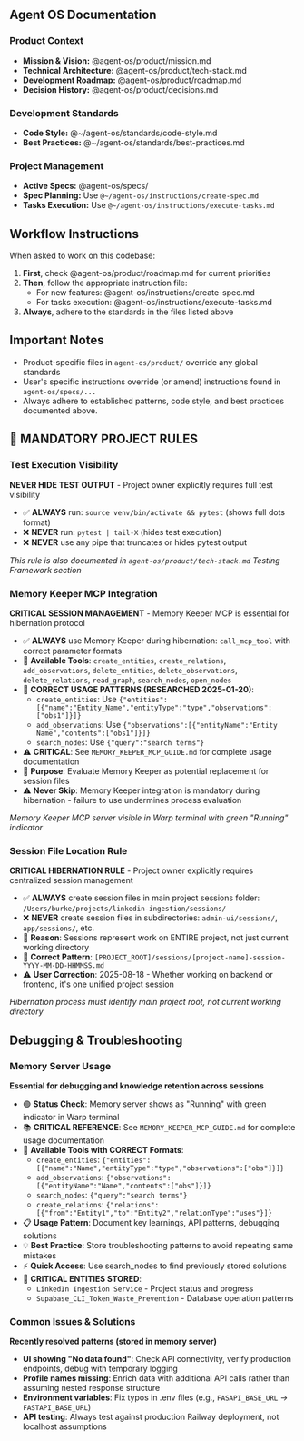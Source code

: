 ## Agent OS Documentation

### Product Context
- **Mission & Vision:** @agent-os/product/mission.md
- **Technical Architecture:** @agent-os/product/tech-stack.md
- **Development Roadmap:** @agent-os/product/roadmap.md
- **Decision History:** @agent-os/product/decisions.md

### Development Standards
- **Code Style:** @~/agent-os/standards/code-style.md
- **Best Practices:** @~/agent-os/standards/best-practices.md

### Project Management
- **Active Specs:** @agent-os/specs/
- **Spec Planning:** Use `@~/agent-os/instructions/create-spec.md`
- **Tasks Execution:** Use `@~/agent-os/instructions/execute-tasks.md`

## Workflow Instructions

When asked to work on this codebase:

1. **First**, check @agent-os/product/roadmap.md for current priorities
2. **Then**, follow the appropriate instruction file:
   - For new features: @agent-os/instructions/create-spec.md
   - For tasks execution: @agent-os/instructions/execute-tasks.md
3. **Always**, adhere to the standards in the files listed above

## Important Notes

- Product-specific files in `agent-os/product/` override any global standards
- User's specific instructions override (or amend) instructions found in `agent-os/specs/...`
- Always adhere to established patterns, code style, and best practices documented above.

## 🚨 MANDATORY PROJECT RULES

### Test Execution Visibility
**NEVER HIDE TEST OUTPUT** - Project owner explicitly requires full test visibility

- ✅ **ALWAYS** run: `source venv/bin/activate && pytest` (shows full dots format)
- ❌ **NEVER** run: `pytest | tail-X` (hides test execution)
- ❌ **NEVER** use any pipe that truncates or hides pytest output

*This rule is also documented in `agent-os/product/tech-stack.md` Testing Framework section*

### Memory Keeper MCP Integration
**CRITICAL SESSION MANAGEMENT** - Memory Keeper MCP is essential for hibernation protocol

- ✅ **ALWAYS** use Memory Keeper during hibernation: `call_mcp_tool` with correct parameter formats
- 🔧 **Available Tools**: `create_entities`, `create_relations`, `add_observations`, `delete_entities`, `delete_observations`, `delete_relations`, `read_graph`, `search_nodes`, `open_nodes`
- 📝 **CORRECT USAGE PATTERNS (RESEARCHED 2025-01-20)**:
  - `create_entities`: Use `{"entities":[{"name":"Entity_Name","entityType":"type","observations":["obs1"]}]}`
  - `add_observations`: Use `{"observations":[{"entityName":"Entity Name","contents":["obs1"]}]}`
  - `search_nodes`: Use `{"query":"search terms"}`
- ⚠️ **CRITICAL**: See `MEMORY_KEEPER_MCP_GUIDE.md` for complete usage documentation
- 🎯 **Purpose**: Evaluate Memory Keeper as potential replacement for session files
- ⚠️ **Never Skip**: Memory Keeper integration is mandatory during hibernation - failure to use undermines process evaluation

*Memory Keeper MCP server visible in Warp terminal with green "Running" indicator*

### Session File Location Rule
**CRITICAL HIBERNATION RULE** - Project owner explicitly requires centralized session management

- ✅ **ALWAYS** create session files in main project sessions folder: `/Users/burke/projects/linkedin-ingestion/sessions/`
- ❌ **NEVER** create session files in subdirectories: `admin-ui/sessions/`, `app/sessions/`, etc.
- 🎯 **Reason**: Sessions represent work on ENTIRE project, not just current working directory
- 📁 **Correct Pattern**: `[PROJECT_ROOT]/sessions/[project-name]-session-YYYY-MM-DD-HHMMSS.md`
- ⚠️ **User Correction**: 2025-08-18 - Whether working on backend or frontend, it's one unified project session

*Hibernation process must identify main project root, not current working directory*

## Debugging & Troubleshooting

### Memory Server Usage
**Essential for debugging and knowledge retention across sessions**

- 🟢 **Status Check**: Memory server shows as "Running" with green indicator in Warp terminal
- 📚 **CRITICAL REFERENCE**: See `MEMORY_KEEPER_MCP_GUIDE.md` for complete usage documentation
- 🔧 **Available Tools with CORRECT Formats**: 
  - `create_entities`: `{"entities":[{"name":"Name","entityType":"type","observations":["obs"]}]}`
  - `add_observations`: `{"observations":[{"entityName":"Name","contents":["obs"]}]}`
  - `search_nodes`: `{"query":"search terms"}` 
  - `create_relations`: `{"relations":[{"from":"Entity1","to":"Entity2","relationType":"uses"}]}`
- 📋 **Usage Pattern**: Document key learnings, API patterns, debugging solutions
- 💡 **Best Practice**: Store troubleshooting patterns to avoid repeating same mistakes
- ⚡ **Quick Access**: Use search_nodes to find previously stored solutions
- 🚨 **CRITICAL ENTITIES STORED**: 
  - `LinkedIn Ingestion Service` - Project status and progress
  - `Supabase_CLI_Token_Waste_Prevention` - Database operation patterns

### Common Issues & Solutions
**Recently resolved patterns (stored in memory server)**

- **UI showing "No data found"**: Check API connectivity, verify production endpoints, debug with temporary logging
- **Profile names missing**: Enrich data with additional API calls rather than assuming nested response structure
- **Environment variables**: Fix typos in .env files (e.g., `FASAPI_BASE_URL` → `FASTAPI_BASE_URL`)
- **API testing**: Always test against production Railway deployment, not localhost assumptions
